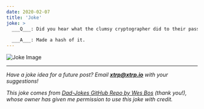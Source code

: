 ```yaml
---
date: 2020-02-07
title: 'Joke'
joke: >
  ___Q___: Did you hear what the clumsy cryptographer did to their password?
  
  ___A___: Made a hash of it.
---
```


![Joke Image](https://private.xtrp.io/projects/DailyDeveloperJokes/public_image_server/images/5e125994c8f5a.png)

---
*Have a joke idea for a future post? Email **[xtrp@xtrp.io](mailto:xtrp@xtrp.io)** with your suggestions!*

*This joke comes from [Dad-Jokes GitHub Repo by Wes Bos](https://github.com/wesbos/dad-jokes) (thank you!), whose owner has given me permission to use this joke with credit.*

<!-- 
Joke text:
**Q**: Did you hear what the clumsy cryptographer did to their password?

**A**: Made a hash of it.
 -->

